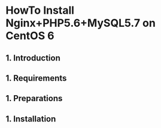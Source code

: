 # HowTo Install Nginx+PHP5.6+MySQL5.7 on CentOS 6

## 1. Introduction


## 1. Requirements


## 1. Preparations


## 1. Installation



